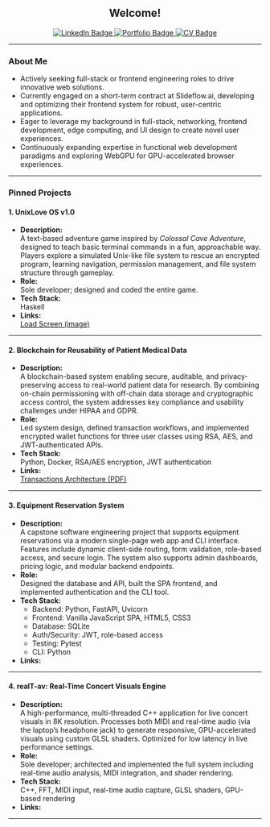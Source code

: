 <!--
**graham-livingston/graham-livingston** is a ✨ _special_ ✨ repository because its `README.md` (this file) appears on your GitHub profile.
testing
Here are some ideas to get you started:

- 🔭 I’m currently working on ...
- 🌱 I’m currently learning ...
- 👯 I’m looking to collaborate on ...
- 🤔 I’m looking for help with ...
- 💬 Ask me about ...
- 📫 How to reach me: ...
- 😄 Pronouns: ...
- ⚡ Fun fact: ...
-->

<div id="header" align="center">
  <h2>Welcome!</h2>
</div>

<div id="badges" align="center">
  <a href="https://www.linkedin.com/in/graham-livingston" target="_blank">
    <img src="https://img.shields.io/badge/LinkedIn-blue?style=for-the-badge&logo=linkedin&logoColor=white" alt="LinkedIn Badge"/>
  </a>
  <a href="https://www.grahamlivingston.com" target="_blank">
    <img src="https://img.shields.io/badge/Portfolio-Website-green?style=for-the-badge&logo=google-chrome&logoColor=white" alt="Portfolio Badge"/>
  </a>
  <a href="https://www.grahamlivingston.com/cv.pdf" target="_blank">
    <img src="https://img.shields.io/badge/CV-Download-orange?style=for-the-badge&logo=adobe-acrobat-reader&logoColor=white" alt="CV Badge"/>
  </a>
</div>

---

### About Me
- Actively seeking full-stack or frontend engineering roles to drive innovative web solutions.
- Currently engaged on a short-term contract at Slideflow.ai, developing and optimizing their frontend system for robust, user-centric applications.
- Eager to leverage my background in full-stack, networking, frontend development, edge computing, and UI design to create novel user experiences.
- Continuously expanding expertise in functional web development paradigms and exploring WebGPU for GPU-accelerated browser experiences.

<!-- - 👯 I’m looking to collaborate on [Type of Projects].
- 🤔 I’m looking for help with [Specific Challenges].
- 💬 Ask me about [Topics of Expertise].
- 📫 How to reach me: [Your Email or Other Contact Info].
- 😄 Pronouns: [Your Pronouns].
- ⚡ Fun fact: [Something Interesting About You]. -->


---

### Pinned Projects

#### 1. UnixLove OS v1.0
- **Description:**  
  A text-based adventure game inspired by *Colossal Cave Adventure*, designed to teach basic terminal commands in a fun, approachable way. Players explore a simulated Unix-like file system to rescue an encrypted program, learning navigation, permission management, and file system structure through gameplay.
- **Role:**  
  Sole developer; designed and coded the entire game.
- **Tech Stack:**  
  Haskell
- **Links:**  
  [Load Screen (image)](./loadScreen.jpg)

---

#### 2. Blockchain for Reusability of Patient Medical Data
- **Description:**  
  A blockchain-based system enabling secure, auditable, and privacy-preserving access to real-world patient data for research. By combining on-chain permissioning with off-chain data storage and cryptographic access control, the system addresses key compliance and usability challenges under HIPAA and GDPR.
- **Role:**  
  Led system design, defined transaction workflows, and implemented encrypted wallet functions for three user classes using RSA, AES, and JWT-authenticated APIs.
- **Tech Stack:**  
  Python, Docker, RSA/AES encryption, JWT authentication
- **Links:**  
  [Transactions Architecture (PDF)](./cryptographic_explainer.pdf)

---

#### 3. Equipment Reservation System
- **Description:**  
  A capstone software engineering project that supports equipment reservations via a modern single-page web app and CLI interface. Features include dynamic client-side routing, form validation, role-based access, and secure login. The system also supports admin dashboards, pricing logic, and modular backend endpoints.
- **Role:**  
  Designed the database and API, built the SPA frontend, and implemented authentication and the CLI tool.
- **Tech Stack:**  
  - Backend: Python, FastAPI, Uvicorn  
  - Frontend: Vanilla JavaScript SPA, HTML5, CSS3  
  - Database: SQLite  
  - Auth/Security: JWT, role-based access  
  - Testing: Pytest  
  - CLI: Python
- **Links:**  
  <!-- _[Live Demo / Technical Report – TBD]_ -->

---

#### 4. realT-av: Real-Time Concert Visuals Engine
- **Description:**  
  A high-performance, multi-threaded C++ application for live concert visuals in 8K resolution. Processes both MIDI and real-time audio (via the laptop’s headphone jack) to generate responsive, GPU-accelerated visuals using custom GLSL shaders. Optimized for low latency in live performance settings.
- **Role:**  
  Sole developer; architected and implemented the full system including real-time audio analysis, MIDI integration, and shader rendering.
- **Tech Stack:**  
  C++, FFT, MIDI input, real-time audio capture, GLSL shaders, GPU-based rendering
- **Links:**  
  <!-- _[Live Performance Video / Shader Gallery – TBD]_ -->

---

<!-- ### Languages & Tools
[![Top Langs](https://github-readme-stats.vercel.app/api/top-langs/?username=graham-livingston&layout=compact&theme=dark)](https://github.com/anuraghazra/github-readme-stats)

---

### GitHub Stats
[![GitHub Streak](http://github-readme-streak-stats.herokuapp.com?user=graham-livingston&theme=dark&background=000000)](https://git.io/streak-stats) -->
